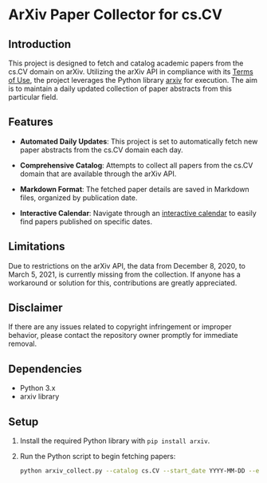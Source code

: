 # ArXiv Paper Collector for cs.CV

## Introduction

This project is designed to fetch and catalog academic papers from the cs.CV domain on arXiv. Utilizing the arXiv API in compliance with its [Terms of Use](https://info.arxiv.org/help/api/tou.html), the project leverages the Python library [arxiv](https://github.com/lukasschwab/arxiv.py) for execution. The aim is to maintain a daily updated collection of paper abstracts from this particular field.

## Features

- **Automated Daily Updates**: This project is set to automatically fetch new paper abstracts from the cs.CV domain each day.
  
- **Comprehensive Catalog**: Attempts to collect all papers from the cs.CV domain that are available through the arXiv API.

- **Markdown Format**: The fetched paper details are saved in Markdown files, organized by publication date.

- **Interactive Calendar**: Navigate through an [interactive calendar](calendar.md) to easily find papers published on specific dates.

## Limitations

Due to restrictions on the arXiv API, the data from December 8, 2020, to March 5, 2021, is currently missing from the collection. If anyone has a workaround or solution for this, contributions are greatly appreciated.

## Disclaimer

If there are any issues related to copyright infringement or improper behavior, please contact the repository owner promptly for immediate removal.

## Dependencies

- Python 3.x
- arxiv library

## Setup

1. Install the required Python library with `pip install arxiv`.

2. Run the Python script to begin fetching papers:
   ```bash
   python arxiv_collect.py --catalog cs.CV --start_date YYYY-MM-DD --end_date YYYY-MM-DD --order desending
